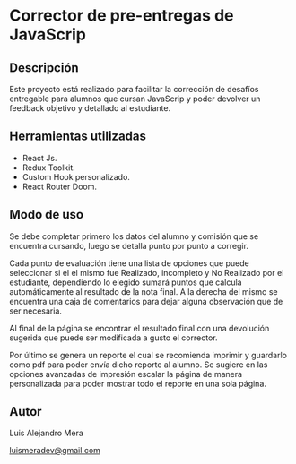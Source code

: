 # Corrector de pre-entregas de JavaScrip

## Descripción

Este proyecto está realizado para facilitar la corrección de desafíos entregable para alumnos que cursan JavaScrip y
poder devolver un feedback objetivo y detallado al estudiante.

## Herramientas utilizadas

- React Js.
- Redux Toolkit.
- Custom Hook personalizado.
- React Router Doom.

## Modo de uso

Se debe completar primero los datos del alumno y comisión que se encuentra cursando, luego se detalla punto por punto a
corregir.

Cada punto de evaluación tiene una lista de opciones que puede seleccionar si el el mismo fue Realizado, incompleto y No
Realizado por el estudiante, dependiendo lo elegido sumará puntos que calcula automáticamente al resultado de la nota
final. A la derecha del mismo se encuentra una caja de comentarios para dejar alguna observación que de ser necesaria.

Al final de la página se encontrar el resultado final con una devolución sugerida que puede ser modificada a gusto el
corrector.

Por último se genera un reporte el cual se recomienda imprimir y guardarlo como pdf para poder envía dicho reporte al
alumno. Se sugiere en las opciones avanzadas de impresión escalar la página de manera personalizada para poder mostrar
todo el reporte en una sola página.

## Autor

Luis Alejandro Mera

luismeradev@gmail.com
